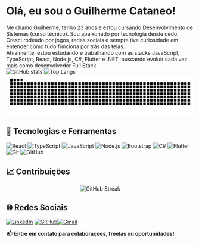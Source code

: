 # Olá, eu sou o Guilherme Cataneo!
<div>
  Me chamo Guilherme, tenho 23 anos e estou cursando Desenvolvimento de Sistemas (curso técnico). Sou apaixonado por tecnologia desde cedo. Cresci rodeado por jogos, redes sociais e sempre tive curiosidade em entender como tudo funciona por trás das telas.<br>
  Atualmente, estou estudando e trabalhando com as stacks JavaScript, TypeScript, React, Node.js, C#, Flutter e .NET, buscando evoluir cada vez mais como desenvolvedor Full Stack.
</div>

<div align="left">
  <img src="https://github-readme-stats.vercel.app/api?username=Guilherme2405&show_icons=true&theme=tokyonight" width="400" height="250" alt="GitHub stats"/>
  <img src="https://github-readme-stats.vercel.app/api/top-langs/?username=Guilherme2405&layout=compact&theme=tokyonight" width="305" height="250" alt="Top Langs"/>
  <br>
  <picture align="left">
  <source media="(prefers-color-scheme: dark)" srcset="https://raw.githubusercontent.com/guilherme2405/guilherme2405/output/github-contribution-grid-snake-dark.svg">
  <source media="(prefers-color-scheme: light)" srcset="https://raw.githubusercontent.com/guilherme2405/guilherme2405/output/github-contribution-grid-snake-dark.svg">
  <img align="center" alt="github contribution grid snake animation" src="https://raw.githubusercontent.com/guilherme2405/guilherme2405/output/github-contribution-grid-snake.svg">
</picture>
</div>


## 🚀 Tecnologias e Ferramentas
<p align="left">
  <img src="https://cdn.jsdelivr.net/gh/devicons/devicon/icons/react/react-original.svg" height="40" width="40" alt="React"/>
  <img src="https://cdn.jsdelivr.net/gh/devicons/devicon/icons/typescript/typescript-original.svg" height="40" width="40" alt="TypeScript"/>
  <img src="https://cdn.jsdelivr.net/gh/devicons/devicon/icons/javascript/javascript-original.svg" height="40" width="40" alt="JavaScript"/>
  <img src="https://cdn.jsdelivr.net/gh/devicons/devicon/icons/nodejs/nodejs-original.svg" height="40" width="40" alt="Node.js"/>
  <img src="https://cdn.jsdelivr.net/gh/devicons/devicon/icons/bootstrap/bootstrap-original.svg" height="40" width="40" alt="Bootstrap"/>
  
  <img src="https://cdn.jsdelivr.net/gh/devicons/devicon/icons/csharp/csharp-original.svg" height="40" width="40" alt="C#"/>
  <img src="https://cdn.jsdelivr.net/gh/devicons/devicon/icons/flutter/flutter-original.svg" width="40" height="40" alt="Flutter" />
  


  
  <img src="https://cdn.jsdelivr.net/gh/devicons/devicon/icons/git/git-original.svg" width="40" height="40" alt="Git" />
  <img src="https://cdn.jsdelivr.net/gh/devicons/devicon/icons/github/github-original.svg" width="40" height="40" alt="GitHub" />
  

</p>

## 📈 Contribuições

<div align="center">
  <img src="https://github-readme-streak-stats.herokuapp.com/?user=Guilherme2405&theme=tokyonight&locale=pt_BR" width="820" height="250" alt="GitHub Streak"/>
</div>


## 🌐 Redes Sociais

[![LinkedIn](https://img.shields.io/badge/LinkedIn-0077B5?style=for-the-badge&logo=linkedin&logoColor=white)](https://www.linkedin.com/in/guilherme-ribeiro-cataneo-494219330/)  [![GitHub](https://img.shields.io/badge/GitHub-171515?style=for-the-badge&logo=github&logoColor=white)](https://github.com/Guilherme2405)[![Gmail](https://img.shields.io/badge/Gmail-D14836?style=for-the-badge&logo=gmail&logoColor=white)](mailto:guilhermecataneo02@gmail.com)



📬 **Entre em contato para colaborações, freelas ou oportunidades!**
